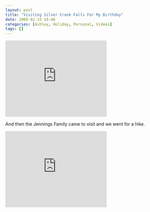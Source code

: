 ```yaml
---
layout: post
title: "Visiting Silver Creek Falls For My Birthday"
date: 2009-02-15 19:46
categories: [Ashley, Holiday, Personal, Videos]
tags: []
---
```

<iframe height="240" src="https://skydrive.live.com/embed?cid=F443C8FEC5D6FFCE&amp;resid=F443C8FEC5D6FFCE%21193&amp;authkey=AKFdMAyUUM2mlEE" frameborder="0" width="320" scrolling="no"></iframe> 

And then the Jennings Family came to visit and we went for a hike.
<iframe height="240" src="https://skydrive.live.com/embed?cid=F443C8FEC5D6FFCE&amp;resid=F443C8FEC5D6FFCE%21192&amp;authkey=AMvjC09AXb5xeBc" frameborder="0" width="320" scrolling="no"></iframe>

